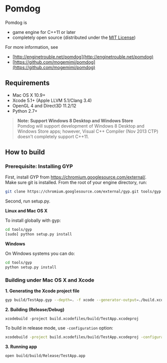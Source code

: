 Pomdog
=======

Pomdog is

* game engine for C++11 or later
* completely open source (distributed under the [MIT License](http://opensource.org/licenses/mit-license.php))

For more information, see

* [http://enginetrouble.net/pomdog](http://enginetrouble.net/pomdog)
* [https://github.com/mogemimi/pomdog](https://github.com/mogemimi/pomdog)

## Requirements

* Mac OS X 10.9+
* Xcode 5.1+ (Apple LLVM 5.1/Clang 3.4)
* OpenGL 4 and Direct3D 11.2/12
* Python 2.7+

>**Note: Support Windows 8 Desktop and Windows Store**  
>Pomdog will support development of Windows 8 Desktop and Windows Store apps; however, Visual C++ Compiler (Nov 2013 CTP) doesn't completely support C++11.

## How to build

### Prerequisite: Installing GYP

First, install GYP from https://chromium.googlesource.com/external/.  
Make sure git is installed.
From the root of your engine directory, run:  
```bash
git clone https://chromium.googlesource.com/external/gyp.git tools/gyp
```

Second, run setup.py.

**Linux and Mac OS X**

To install globally with gyp:

```bash
cd tools/gyp
[sudo] python setup.py install
```

**Windows**

On Windows systems you can do:

```bash
cd tools/gyp
python setup.py install
```

### Building under Mac OS X and Xcode

**1. Generating the Xcode project file**

```bash
gyp build/TestApp.gyp --depth=. -f xcode --generator-output=./build.xcodefiles/
```

**2. Building (Release/Debug)**

```
xcodebuild -project build.xcodefiles/build/TestApp.xcodeproj
```

To build in release mode, use `-configuration` option:  
```bash
xcodebuild -project build.xcodefiles/build/TestApp.xcodeproj -configuration Release
```

**3. Running app**

```bash
open build/build/Release/TestApp.app
```
